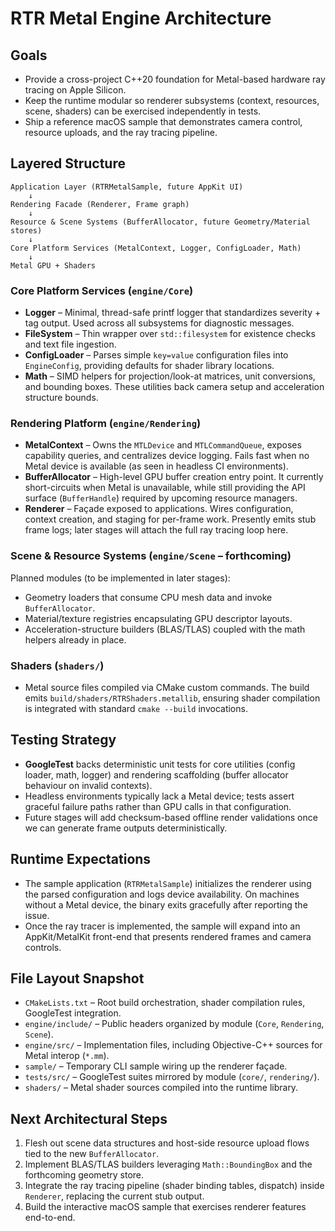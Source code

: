 # RTR Metal Engine Architecture

## Goals

- Provide a cross-project C++20 foundation for Metal-based hardware ray tracing on Apple Silicon.
- Keep the runtime modular so renderer subsystems (context, resources, scene, shaders) can be exercised independently in tests.
- Ship a reference macOS sample that demonstrates camera control, resource uploads, and the ray tracing pipeline.

## Layered Structure

```
Application Layer (RTRMetalSample, future AppKit UI)
    ↓
Rendering Facade (Renderer, Frame graph)
    ↓
Resource & Scene Systems (BufferAllocator, future Geometry/Material stores)
    ↓
Core Platform Services (MetalContext, Logger, ConfigLoader, Math)
    ↓
Metal GPU + Shaders
```

### Core Platform Services (`engine/Core`)

- **Logger** – Minimal, thread-safe printf logger that standardizes severity + tag output. Used across all subsystems for diagnostic messages.
- **FileSystem** – Thin wrapper over `std::filesystem` for existence checks and text file ingestion.
- **ConfigLoader** – Parses simple `key=value` configuration files into `EngineConfig`, providing defaults for shader library locations.
- **Math** – SIMD helpers for projection/look-at matrices, unit conversions, and bounding boxes. These utilities back camera setup and acceleration structure bounds.

### Rendering Platform (`engine/Rendering`)

- **MetalContext** – Owns the `MTLDevice` and `MTLCommandQueue`, exposes capability queries, and centralizes device logging. Fails fast when no Metal device is available (as seen in headless CI environments).
- **BufferAllocator** – High-level GPU buffer creation entry point. It currently short-circuits when Metal is unavailable, while still providing the API surface (`BufferHandle`) required by upcoming resource managers.
- **Renderer** – Façade exposed to applications. Wires configuration, context creation, and staging for per-frame work. Presently emits stub frame logs; later stages will attach the full ray tracing loop here.

### Scene & Resource Systems (`engine/Scene` – forthcoming)

Planned modules (to be implemented in later stages):

- Geometry loaders that consume CPU mesh data and invoke `BufferAllocator`.
- Material/texture registries encapsulating GPU descriptor layouts.
- Acceleration-structure builders (BLAS/TLAS) coupled with the math helpers already in place.

### Shaders (`shaders/`)

- Metal source files compiled via CMake custom commands. The build emits `build/shaders/RTRShaders.metallib`, ensuring shader compilation is integrated with standard `cmake --build` invocations.

## Testing Strategy

- **GoogleTest** backs deterministic unit tests for core utilities (config loader, math, logger) and rendering scaffolding (buffer allocator behaviour on invalid contexts).
- Headless environments typically lack a Metal device; tests assert graceful failure paths rather than GPU calls in that configuration.
- Future stages will add checksum-based offline render validations once we can generate frame outputs deterministically.

## Runtime Expectations

- The sample application (`RTRMetalSample`) initializes the renderer using the parsed configuration and logs device availability. On machines without a Metal device, the binary exits gracefully after reporting the issue.
- Once the ray tracer is implemented, the sample will expand into an AppKit/MetalKit front-end that presents rendered frames and camera controls.

## File Layout Snapshot

- `CMakeLists.txt` – Root build orchestration, shader compilation rules, GoogleTest integration.
- `engine/include/` – Public headers organized by module (`Core`, `Rendering`, `Scene`).
- `engine/src/` – Implementation files, including Objective-C++ sources for Metal interop (`*.mm`).
- `sample/` – Temporary CLI sample wiring up the renderer façade.
- `tests/src/` – GoogleTest suites mirrored by module (`core/`, `rendering/`).
- `shaders/` – Metal shader sources compiled into the runtime library.

## Next Architectural Steps

1. Flesh out scene data structures and host-side resource upload flows tied to the new `BufferAllocator`.
2. Implement BLAS/TLAS builders leveraging `Math::BoundingBox` and the forthcoming geometry store.
3. Integrate the ray tracing pipeline (shader binding tables, dispatch) inside `Renderer`, replacing the current stub output.
4. Build the interactive macOS sample that exercises renderer features end-to-end.
